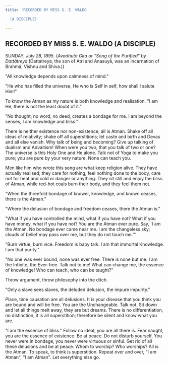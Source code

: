 ```yaml
---
title: 'RECORDED BY MISS S. E. WALDO

  (A DISCIPLE)'

---
```





  

## RECORDED BY MISS S. E. WALDO (A DISCIPLE)

SUNDAY, *July 28, 1895*. (*Avadhuta Gita or "Song of the Purified" by
Dattâtreya* (Dattatreya, the son of Atri and Anasuyâ, was an incarnation
of Brahmâ, Vishnu and Shiva.))

"All knowledge depends upon calmness of mind."

"He who has filled the universe, He who is Self in self, how shall I
salute Him!"

To know the Atman as my nature is both knowledge and realisation. "I am
He, there is not the least doubt of it."

"No thought, no word, no deed, creates a bondage for me. I am beyond the
senses, I am knowledge and bliss."

There is neither existence nor non-existence, all is Atman. Shake off
all ideas of relativity; shake off all superstitions; let caste and
birth and Devas and all else vanish. Why talk of being and becoming?
Give up talking of dualism and Advaitism! When were you two, that you
talk of two or one? The universe is this Holy One and He alone. Talk not
of Yoga to make you pure; you are pure by your very nature. None can
teach you.

Men like him who wrote this song are what keep religion alive. They have
actually realised; they care for nothing, feel nothing done to the body,
care not for heat and cold or danger or anything. They sit still and
enjoy the bliss of Atman, while red-hot coals burn their body, and they
feel them not.

"When the threefold bondage of knower, knowledge, and known ceases,
there is the Atman."

"Where the delusion of bondage and freedom ceases, there the Atman is."

"What if you have controlled the mind, what if you have not? What if you
have money, what if you have not? You are the Atman ever pure. Say, 'I
am the Atman. No bondage ever came near me. I am the changeless sky;
clouds of belief may pass over me, but they do not touch me.'"

"Burn virtue, burn vice. Freedom is baby talk. I am that immortal
Knowledge. I am that purity."

"No one was ever bound, none was ever free. There is none but me. I am
the Infinite, the Ever-free. Talk not to me! What can change me, the
essence of knowledge! Who can teach, who can be taught?"

Throw argument, throw philosophy into the ditch.

"Only a slave sees slaves, the deluded delusion, the impure impurity."

Place, time causation are all delusions. It is your disease that you
think you are bound and will be free. You are the Unchangeable. Talk
not. Sit down and let all things melt away, they are but dreams. There
is no differentiation, no distinction, it is all superstition; therefore
be silent and know what you are.

"I am the essence of bliss." Follow no ideal, you are all there is. Fear
naught, you are the essence of existence. Be at peace. Do not disturb
yourself. You never were in bondage, you never were virtuous or sinful.
Get rid of all these delusions and be at peace. Whom to worship? Who
worships? All is the Atman. To speak, to think is superstition. Repeat
over and over, "I am Atman", "I am Atman". Let everything else go.


